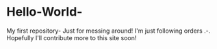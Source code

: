 # Hello-World-
My first repository- Just for messing around!
I'm just following orders .-.
Hopefully I'll contribute more to this site soon!

